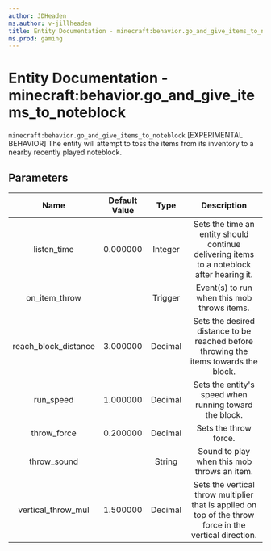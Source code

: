 ```yaml
---
author: JDHeaden
ms.author: v-jillheaden
title: Entity Documentation - minecraft:behavior.go_and_give_items_to_noteblock
ms.prod: gaming
---
```


# Entity Documentation - minecraft:behavior.go_and_give_items_to_noteblock

`minecraft:behavior.go_and_give_items_to_noteblock` [EXPERIMENTAL BEHAVIOR] The entity will attempt to toss the items from its inventory to a nearby recently played noteblock.

## Parameters

| Name| Default Value| Type| Description |
|:-----------:|:-----------:|:-----------:|:-----------:|
| listen_time| 0.000000| Integer | Sets the time an entity should continue delivering items to a noteblock after hearing it. |
| on_item_throw| | Trigger| Event(s) to run when this mob throws items. |
| reach_block_distance| 3.000000| Decimal| Sets the desired distance to be reached before throwing the items towards the block. |
| run_speed| 1.000000| Decimal| Sets the entity's speed when running toward the block. |
| throw_force| 0.200000| Decimal| Sets the throw force. |
| throw_sound| | String|Sound to play when this mob throws an item. |
| vertical_throw_mul| 1.500000| Decimal| Sets the vertical throw multiplier that is applied on top of the throw force in the vertical direction. |
